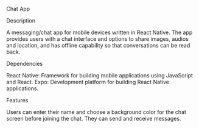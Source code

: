 Chat App

Description

A messaging/chat app for mobile devices written in React Native. The app provides users with a chat interface and options to share images, audios and location, 
and has offline capability so that conversations can be read back.


Dependencies

React Native: Framework for building mobile applications using JavaScript and React.
Expo: Development platform for building React Native applications.


Features

Users can enter their name and choose a background color for the chat screen before joining the chat.
They can send and receive messages.